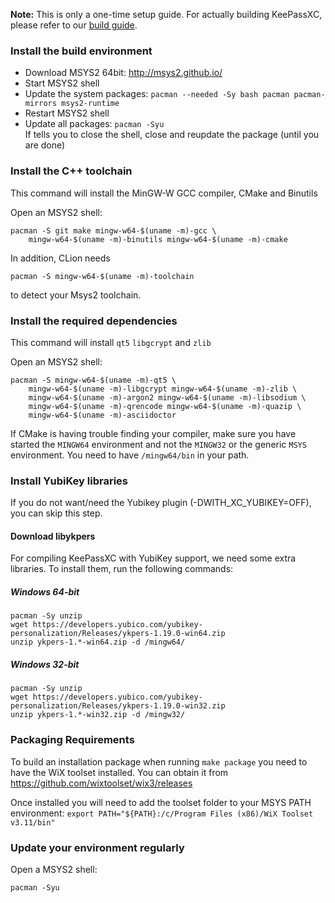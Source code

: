 **Note:** This is only a one-time setup guide. For actually building KeePassXC, please refer to our [build guide](Building-KeePassXC).

### Install the build environment

* Download MSYS2 64bit: http://msys2.github.io/
* Start MSYS2 shell
* Update the system packages: `pacman --needed -Sy bash pacman pacman-mirrors msys2-runtime`
* Restart MSYS2 shell
* Update all packages: `pacman -Syu` <br/>If tells you to close the shell, close and reupdate the package (until you are done)

### Install the C++ toolchain

This command will install the MinGW-W GCC compiler, CMake and Binutils

Open an MSYS2 shell:

```
pacman -S git make mingw-w64-$(uname -m)-gcc \
    mingw-w64-$(uname -m)-binutils mingw-w64-$(uname -m)-cmake
```

In addition, CLion needs

```
pacman -S mingw-w64-$(uname -m)-toolchain
```

to detect your Msys2 toolchain.

### Install the required dependencies

This command will install `qt5` `libgcrypt` and `zlib`

Open an MSYS2 shell:

```
pacman -S mingw-w64-$(uname -m)-qt5 \
    mingw-w64-$(uname -m)-libgcrypt mingw-w64-$(uname -m)-zlib \
    mingw-w64-$(uname -m)-argon2 mingw-w64-$(uname -m)-libsodium \
    mingw-w64-$(uname -m)-qrencode mingw-w64-$(uname -m)-quazip \
    mingw-w64-$(uname -m)-asciidoctor
```

If CMake is having trouble finding your compiler, make sure you have started the `MINGW64` environment and not the `MINGW32` or the generic `MSYS` environment. You need to have `/mingw64/bin` in your path.

### Install YubiKey libraries
If you do not want/need the Yubikey plugin (-DWITH_XC_YUBIKEY=OFF), you can skip this step.

#### Download libykpers

For compiling KeePassXC with YubiKey support, we need some extra libraries. To install them, run the following commands:

##### Windows 64-bit
```
pacman -Sy unzip
wget https://developers.yubico.com/yubikey-personalization/Releases/ykpers-1.19.0-win64.zip
unzip ykpers-1.*-win64.zip -d /mingw64/
```

##### Windows 32-bit
```
pacman -Sy unzip
wget https://developers.yubico.com/yubikey-personalization/Releases/ykpers-1.19.0-win32.zip
unzip ykpers-1.*-win32.zip -d /mingw32/
```

### Packaging Requirements
To build an installation package when running ```make package``` you need to have the WiX toolset installed. You can obtain it from https://github.com/wixtoolset/wix3/releases

Once installed you will need to add the toolset folder to your MSYS PATH environment: ```export PATH="${PATH}:/c/Program Files (x86)/WiX Toolset v3.11/bin"```

### Update your environment regularly

Open a MSYS2 shell:

```
pacman -Syu
```
